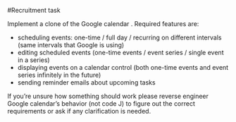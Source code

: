 #Recruitment task


Implement a clone of the Google calendar . Required features are:
 
- scheduling events: one-time / full day / recurring on different intervals (same intervals that Google is using)
- editing scheduled events (one-time events / event series / single event in a series)
- displaying events on a calendar control (both one-time events and event series infinitely in the future)
- sending reminder emails about upcoming tasks

If you’re unsure how something should work please reverse engineer Google calendar’s behavior (not code J) to figure out the correct requirements or ask if any clarification is needed.
